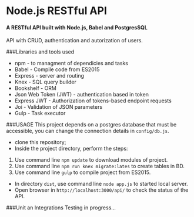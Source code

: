 # Node.js RESTful API
#### A RESTful API built with Node.js, Babel and PostgresSQL
API with CRUD, authentication and autorization of users.

###Libraries and tools used
* npm - to managment of dependicies and tasks
* Babel - Compile code from ES2015
* Express - server and routing
* Knex - SQL query builder
* Bookshelf - ORM
* Json Web Token (JWT) - authentication based in token
* Express JWT - Authorization of tokens-based endpoint requests
* Joi - Validation of JSON parameters
* Gulp - Task executor


###USAGE
This project depends on a postgres database that must be accessible, you can change the connection details in `config/db.js`.

* clone this repository;
* Inside the project directory, perform the steps:
1. Use command line `npm update` to download modules of project.
2. Use command line `npm run knex migrate:lates` to create tables in BD.
3. Use command line `gulp` to compile project from ES2015.
* In directory `dist`, use command line `node app.js` to started local server.
* Open browser in `http://localhost:3000/api/` to check the status of the API.

###Unit an Integrations Testing 
in progress...


